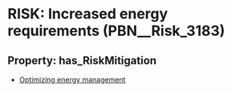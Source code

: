 # RISK: __Increased energy requirements__ (PBN__Risk_3183)

## Property: has_RiskMitigation

* [Optimizing energy management](PBN__Mitigation_1637)

